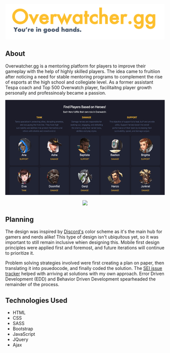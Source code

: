 <p align="center">
<img src="readme_assets/logo.png" alt="Overwatcher.gg" title="Overwatcher.gg">
</p>

## About
Overwatcher.gg is a mentoring platform for players to improve their gameplay with the help of highly skilled players. The idea came to fruitiion after noticing a need for stable mentoring programs to complement the rise of esports at the high school and collegiate level. As a former assistant Tespa coach and Top 500 Overwatch player, facilitaitng player growth personally and professinoaly became a passion.

<p align="center">
<img src="readme_assets/hero-view.png" height="300px">
</p>

<p align="center">
<img src="https://thumbs.gfycat.com/ThisNeglectedGull-small.gif">
</p>

## Planning
The design was inspired by [Discord's](https://discord.gg) color scheme as it's the main hub for gamers and nerds alike! This type of design isn't ubiquitous yet, so it was important to still remain inclusive whien designing this. Mobile first design principles were applied first and foremost, and future iterations will continue to prioritize it.

Problem solving strategies involved were first creating a plan on paper, then translating it into psuedocode, and finally coded the solution. The [SEI issue tracker](https://git.generalassemb.ly/ga-wdi-boston/game-project/issues) helped with arriving at solutions with my own approach. Error Driven Development (EDD) and Behavior Driven Development spearheaded the remainder of the process.

## Technologies Used
* HTML
* CSS
* SASS
* Bootstrap
* JavaScript
* JQuery
* Ajax
